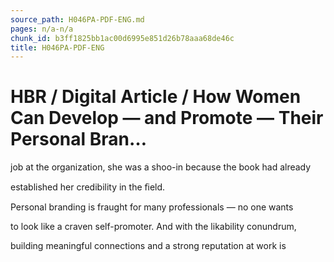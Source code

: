 ```yaml
---
source_path: H046PA-PDF-ENG.md
pages: n/a-n/a
chunk_id: b3ff1825bb1ac00d6995e851d26b78aaa68de46c
title: H046PA-PDF-ENG
---
```

# HBR / Digital Article / How Women Can Develop — and Promote — Their Personal Bran…

job at the organization, she was a shoo-in because the book had already

established her credibility in the ﬁeld.

Personal branding is fraught for many professionals — no one wants

to look like a craven self-promoter. And with the likability conundrum,

building meaningful connections and a strong reputation at work is
